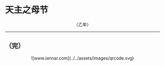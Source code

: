 # 天主之母节

<div align="center">
（乙年）
</div>

---

## （完）

<div align="center">
![www.iannar.com](../../assets/images/qrcode.svg)
</div>
